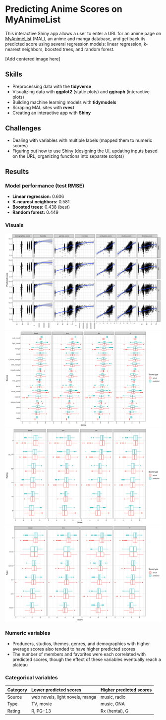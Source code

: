# Predicting Anime Scores on MyAnimeList

This interactive Shiny app allows a user to enter a URL for an anime page on [MyAnimeList](https://myanimelist.net/) (MAL), an anime and manga database, and get back its predicted score using several regression models: linear regression, k-nearest neighbors, boosted trees, and random forest.

[Add centered image here]

## Skills

- Preprocessing data with the **tidyverse**
- Visualizing data with **ggplot2** (static plots) and **ggiraph** (interactive plots)
- Building machine learning models with **tidymodels**
- Scraping MAL sites with **rvest**
- Creating an interactive app with **Shiny**

## Challenges

- Dealing with variables with multiple labels (mapped them to numeric scores)
- Figuring out how to use Shiny (designing the UI, updating inputs based on the URL, organizing functions into separate scripts)

## Results

### Model performance (test RMSE)

- **Linear regression:** 0.606
- **K-nearest neighbors:** 0.581
- **Boosted trees:** 0.438 (best)
- **Random forest:** 0.449

### Visuals

![](images/score_vs_numeric.png)
![](images/score_vs_source.png)
![](images/score_vs_rating.png)
![](images/score_vs_type.png)

### Numeric variables

- Producers, studios, themes, genres, and demographics with higher average scores also tended to have higher predicted scores
- The number of members and favorites were each correlated with predicted scores, though the effect of these variables eventually reach a plateau

### Categorical variables

Category | Lower predicted scores | Higher predicted scores
:--|:--|:--
Source | web novels, light novels, manga | music, radio
Type | TV, movie | music, ONA
Rating | R, PG-13 | Rx (hentai), G
